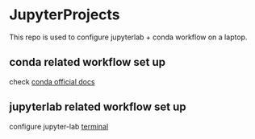 # JupyterProjects

This repo is used to configure jupyterlab + conda workflow on a laptop.

## conda related workflow set up
check [conda official docs](https://docs.conda.io/projects/conda/en/latest/user-guide/tasks/manage-environments.html)

## jupyterlab related workflow set up
configure jupyter-lab [terminal](https://nb.lsst.io/environment/shell-configuration.html)